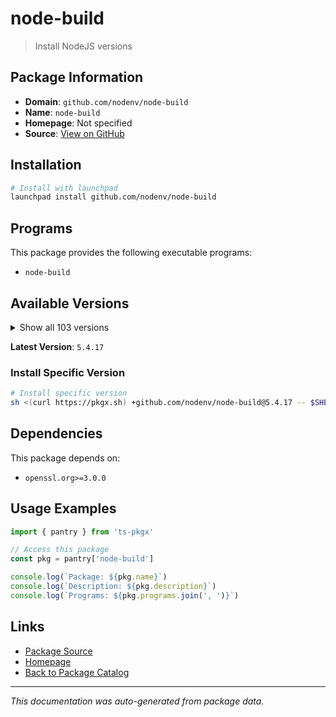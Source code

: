 # node-build

> Install NodeJS versions

## Package Information

- **Domain**: `github.com/nodenv/node-build`
- **Name**: `node-build`
- **Homepage**: Not specified
- **Source**: [View on GitHub](https://github.com/pkgxdev/pantry/tree/main/projects/github.com/nodenv/node-build/package.yml)

## Installation

```bash
# Install with launchpad
launchpad install github.com/nodenv/node-build
```

## Programs

This package provides the following executable programs:

- `node-build`

## Available Versions

<details>
<summary>Show all 103 versions</summary>

- `5.4.17`, `5.4.16`, `5.4.15`, `5.4.14`, `5.4.13`
- `5.4.12`, `5.4.11`, `5.4.10`, `5.4.9`, `5.4.8`
- `5.4.7`, `5.4.6`, `5.4.5`, `5.4.4`, `5.4.3`
- `5.4.2`, `5.4.1`, `5.4.0`, `5.3.37`, `5.3.36`
- `5.3.35`, `5.3.34`, `5.3.33`, `5.3.32`, `5.3.31`
- `5.3.30`, `5.3.29`, `5.3.28`, `5.3.27`, `5.3.26`
- `5.3.25`, `5.3.24`, `5.3.23`, `5.3.22`, `5.3.21`
- `5.3.20`, `5.3.19`, `5.3.18`, `5.3.17`, `5.3.16`
- `5.3.15`, `5.3.14`, `5.3.13`, `5.3.12`, `5.3.11`
- `5.3.10`, `5.3.9`, `5.3.8`, `5.3.7`, `5.3.6`
- `5.3.5`, `5.3.4`, `5.3.3`, `5.3.2`, `5.3.1`
- `5.3.0`, `5.2.0`, `5.1.0`, `5.0.4`, `5.0.2`
- `5.0.1`, `5.0.0`, `4.11.0`, `4.10.1`, `4.10.0`
- `4.9.150`, `4.9.149`, `4.9.148`, `4.9.147`, `4.9.146`
- `4.9.145`, `4.9.144`, `4.9.143`, `4.9.142`, `4.9.141`
- `4.9.140`, `4.9.139`, `4.9.138`, `4.9.137`, `4.9.136`
- `4.9.135`, `4.9.134`, `4.9.133`, `4.9.132`, `4.9.131`
- `4.9.130`, `4.9.129`, `4.9.128`, `4.9.127`, `4.9.126`
- `4.9.125`, `4.9.124`, `4.9.123`, `4.9.122`, `4.9.121`
- `4.9.120`, `4.9.119`, `4.9.118`, `4.9.117`, `4.9.116`
- `4.9.115`, `4.9.114`, `4.9.113`

</details>

**Latest Version**: `5.4.17`

### Install Specific Version

```bash
# Install specific version
sh <(curl https://pkgx.sh) +github.com/nodenv/node-build@5.4.17 -- $SHELL -i
```

## Dependencies

This package depends on:

- `openssl.org>=3.0.0`

## Usage Examples

```typescript
import { pantry } from 'ts-pkgx'

// Access this package
const pkg = pantry['node-build']

console.log(`Package: ${pkg.name}`)
console.log(`Description: ${pkg.description}`)
console.log(`Programs: ${pkg.programs.join(', ')}`)
```

## Links

- [Package Source](https://github.com/pkgxdev/pantry/tree/main/projects/github.com/nodenv/node-build/package.yml)
- [Homepage](#)
- [Back to Package Catalog](../../../package-catalog.md)

---

*This documentation was auto-generated from package data.*
